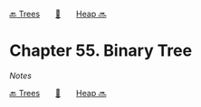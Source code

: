 [🔙 Trees][previous-chapter]&nbsp;&nbsp;&nbsp;&nbsp;&nbsp;&nbsp;&nbsp;[🏡][readme]&nbsp;&nbsp;&nbsp;&nbsp;&nbsp;&nbsp;&nbsp;[Heap 🔜][upcoming-chapter]

# Chapter 55. Binary Tree

_Notes_

[🔙 Trees][previous-chapter]&nbsp;&nbsp;&nbsp;&nbsp;&nbsp;&nbsp;&nbsp;[🏡][readme]&nbsp;&nbsp;&nbsp;&nbsp;&nbsp;&nbsp;&nbsp;[Heap 🔜][upcoming-chapter]

[readme]: README.md
[previous-chapter]: ch054-trees.md
[upcoming-chapter]: ch056-heap.md